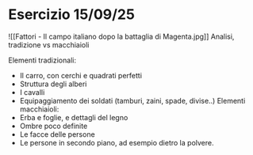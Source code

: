 # Esercizio 15/09/25
![[Fattori - Il campo italiano dopo la battaglia di Magenta.jpg]]
Analisi, tradizione vs macchiaioli

Elementi tradizionali:
- Il carro, con cerchi e quadrati perfetti
- Struttura degli alberi
- I cavalli
- Equipaggiamento dei soldati (tamburi, zaini, spade, divise..)
Elementi macchiaioli:
- Erba e foglie, e dettagli del legno
- Ombre poco definite
- Le facce delle persone
- Le persone in secondo piano, ad esempio dietro la polvere.